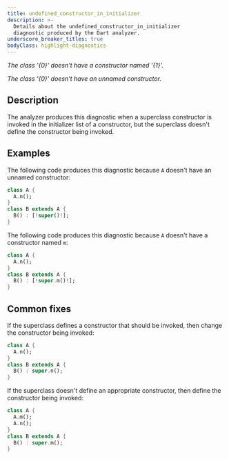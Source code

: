 ```yaml
---
title: undefined_constructor_in_initializer
description: >-
  Details about the undefined_constructor_in_initializer
  diagnostic produced by the Dart analyzer.
underscore_breaker_titles: true
bodyClass: highlight-diagnostics
---
```


_The class '{0}' doesn't have a constructor named '{1}'._

_The class '{0}' doesn't have an unnamed constructor._

## Description

The analyzer produces this diagnostic when a superclass constructor is
invoked in the initializer list of a constructor, but the superclass
doesn't define the constructor being invoked.

## Examples

The following code produces this diagnostic because `A` doesn't have an
unnamed constructor:

```dart
class A {
  A.n();
}
class B extends A {
  B() : [!super()!];
}
```

The following code produces this diagnostic because `A` doesn't have a
constructor named `m`:

```dart
class A {
  A.n();
}
class B extends A {
  B() : [!super.m()!];
}
```

## Common fixes

If the superclass defines a constructor that should be invoked, then change
the constructor being invoked:

```dart
class A {
  A.n();
}
class B extends A {
  B() : super.n();
}
```

If the superclass doesn't define an appropriate constructor, then define
the constructor being invoked:

```dart
class A {
  A.m();
  A.n();
}
class B extends A {
  B() : super.m();
}
```
